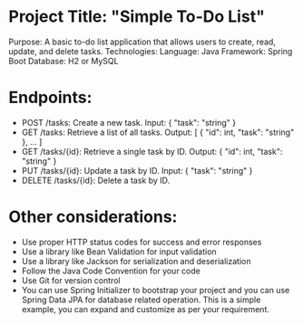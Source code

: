 # Project Title: "Simple To-Do List"
Purpose: A basic to-do list application that allows users to create, read, update, and delete tasks.
Technologies:
Language: Java
Framework: Spring Boot
Database: H2 or MySQL

# Endpoints:
* POST /tasks: Create a new task. Input: { "task": "string" }
* GET /tasks: Retrieve a list of all tasks. Output: [ { "id": int, "task": "string" }, ... ]
* GET /tasks/{id}: Retrieve a single task by ID. Output: { "id": int, "task": "string" }
* PUT /tasks/{id}: Update a task by ID. Input: { "task": "string" }
* DELETE /tasks/{id}: Delete a task by ID.

# Other considerations:
* Use proper HTTP status codes for success and error responses
* Use a library like Bean Validation for input validation
* Use a library like Jackson for serialization and deserialization
* Follow the Java Code Convention for your code
* Use Git for version control
* You can use Spring Initializer to bootstrap your project and you can use Spring Data JPA for database related operation. This is a simple example, you can expand and customize as per your requirement.



